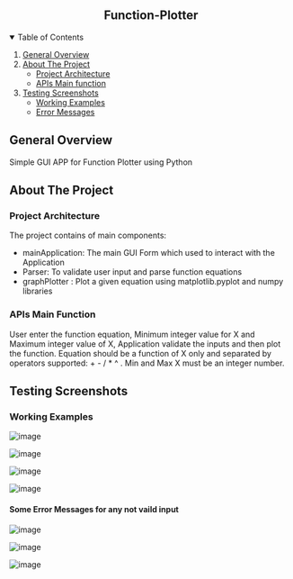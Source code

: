 <!-- PROJECT LOGO -->
<br />
<p align="center">
  
  <h2 align="center">Function-Plotter</h2>


<!-- TABLE OF CONTENTS -->
<details open="open">
  <summary>Table of Contents</summary>
  <ol>
    <li>
     <a href="#general-overview">General Overview</a>
    </li>
    <li>
      <a href="#about-the-project">About The Project</a>
      <ul>
        <li><a href="#project-architecture">Project Architecture</a></li>
        <li><a href="#apis-main-function">APIs Main function</a></li>
      </ul>
    </li>
    <li>
      <a href="#testing-screenshots">Testing Screenshots</a>
      <ul>
        <li><a href="#working-examples">Working Examples</a></li>
        <li><a href="#some-error-messages-for-any-not-vaild-input">Error Messages</a></li>
      </ul>
    </li>
  </ol>
</details>

<!-- GENERAL OVERVIEW -->
## General Overview
Simple GUI APP for Function Plotter using Python

<!-- ABOUT THE PROJECT -->
## About The Project

### Project Architecture
The project contains of main components:
* mainApplication: The main GUI Form which used to interact with the Application
* Parser: To validate user input and parse function equations
* graphPlotter : Plot a given equation using matplotlib.pyplot and numpy libraries 

### APIs Main Function
User enter the function equation, Minimum integer value for X and Maximum integer value of X, Application validate the inputs and then plot the function.
Equation should be a function of X only and separated by operators supported: + - / * ^ .
Min and Max X must be an integer number.

<!-- TESTING SCREENSHOTS -->
## Testing Screenshots


### Working Examples
![image](https://user-images.githubusercontent.com/36490859/145711837-968bbc7c-8b8c-4f99-94ea-c66aa14559d3.png)

![image](https://user-images.githubusercontent.com/36490859/145711843-7b45031d-ee3f-4075-a7b6-0feaac2d0c81.png)

![image](https://user-images.githubusercontent.com/36490859/145711849-eec84965-8762-41e9-b007-592436de675e.png)

![image](https://user-images.githubusercontent.com/36490859/145711853-63498660-737e-41a0-9a8c-3bc4d3b777f3.png)

#### Some Error Messages for any not vaild input
![image](https://user-images.githubusercontent.com/36490859/145711920-c289fa19-76d8-4acb-ae22-5d4e92874dcb.png)

![image](https://user-images.githubusercontent.com/36490859/145711869-5c30ba86-d839-49bc-b85c-14cb2bbb3ce2.png)

![image](https://user-images.githubusercontent.com/36490859/145711928-c0bca80d-6474-4feb-b935-a2265e1fd019.png)


